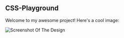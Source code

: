 ## CSS-Playground

Welcome to my awesome project! Here's a cool image:

![Screenshot Of The Design](https://github.com/ELJRAOUYOMAR/CSS-Playground/assets/108769369/85f1f11d-d8c8-4ed6-b1a7-95d510a4900e.png)
